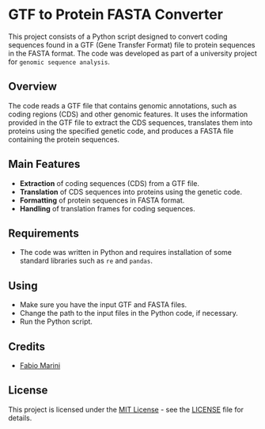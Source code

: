 # GTF to Protein FASTA Converter
This project consists of a Python script designed to convert coding sequences found in a GTF (Gene Transfer Format) file to protein sequences in the FASTA format. The code was developed as part of a university project for `genomic sequence analysis`.

## Overview
The code reads a GTF file that contains genomic annotations, such as coding regions (CDS) and other genomic features. It uses the information provided in the GTF file to extract the CDS sequences, translates them into proteins using the specified genetic code, and produces a FASTA file containing the protein sequences.

## Main Features
- **Extraction** of coding sequences (CDS) from a GTF file.
- **Translation** of CDS sequences into proteins using the genetic code.
- **Formatting** of protein sequences in FASTA format.
- **Handling** of translation frames for coding sequences.
  
## Requirements
- The code was written in Python and requires installation of some standard libraries such as `re` and `pandas`.

## Using
- Make sure you have the input GTF and FASTA files.
- Change the path to the input files in the Python code, if necessary.
- Run the Python script.

## Credits
- [Fabio Marini](https://github.com/fabbio00)

## License
This project is licensed under the [MIT License](LICENSE) - see the [LICENSE](LICENSE) file for details.
